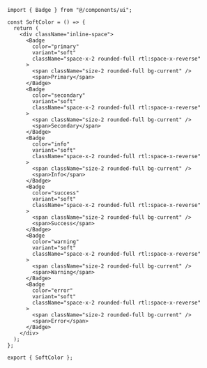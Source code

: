 ﻿```tsx
import { Badge } from "@/components/ui";

const SoftColor = () => {
  return (
    <div className="inline-space">
      <Badge
        color="primary"
        variant="soft"
        className="space-x-2 rounded-full rtl:space-x-reverse"
      >
        <span className="size-2 rounded-full bg-current" />
        <span>Primary</span>
      </Badge>
      <Badge
        color="secondary"
        variant="soft"
        className="space-x-2 rounded-full rtl:space-x-reverse"
      >
        <span className="size-2 rounded-full bg-current" />
        <span>Secondary</span>
      </Badge>
      <Badge
        color="info"
        variant="soft"
        className="space-x-2 rounded-full rtl:space-x-reverse"
      >
        <span className="size-2 rounded-full bg-current" />
        <span>Info</span>
      </Badge>
      <Badge
        color="success"
        variant="soft"
        className="space-x-2 rounded-full rtl:space-x-reverse"
      >
        <span className="size-2 rounded-full bg-current" />
        <span>Success</span>
      </Badge>
      <Badge
        color="warning"
        variant="soft"
        className="space-x-2 rounded-full rtl:space-x-reverse"
      >
        <span className="size-2 rounded-full bg-current" />
        <span>Warning</span>
      </Badge>
      <Badge
        color="error"
        variant="soft"
        className="space-x-2 rounded-full rtl:space-x-reverse"
      >
        <span className="size-2 rounded-full bg-current" />
        <span>Error</span>
      </Badge>
    </div>
  );
};

export { SoftColor };

```
